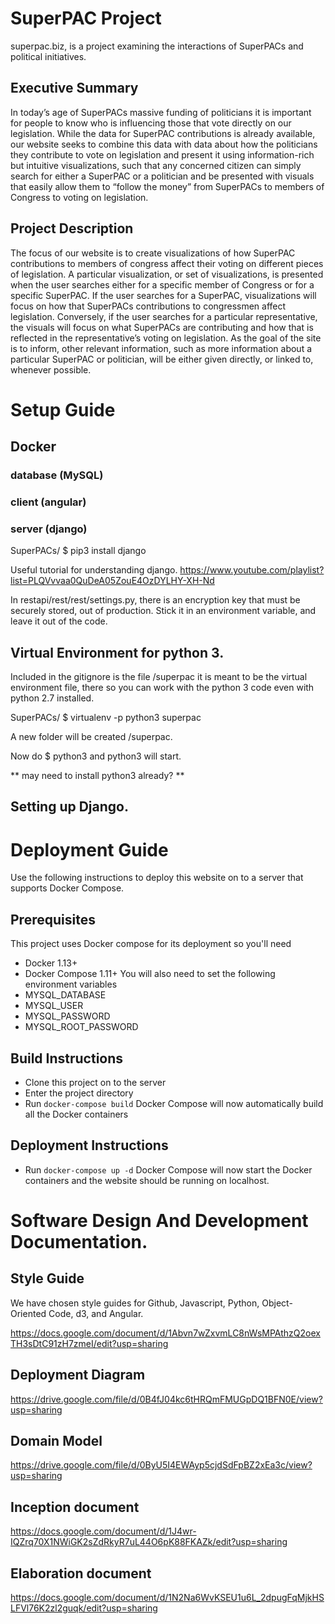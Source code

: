 # SuperPAC Project

superpac.biz, is a project examining the interactions of SuperPACs and political initiatives.

## Executive Summary

In today’s age of SuperPACs massive funding of politicians it is important for people to know who is influencing those that vote directly on our legislation. While the data for SuperPAC contributions is already available, our website seeks to combine this data with data about how the politicians they contribute to vote on legislation and present it using information-rich but intuitive visualizations, such that any concerned citizen can simply search for either a SuperPAC or a politician and be presented with visuals that easily allow them to “follow the money” from SuperPACs to members of Congress to voting on legislation.

## Project Description

The focus of our website is to create visualizations of how SuperPAC contributions to members of congress affect their voting on different pieces of legislation. A particular visualization, or set of visualizations, is presented when the user searches either for a specific member of Congress or for a specific SuperPAC. If the user searches for a SuperPAC, visualizations will focus on how that SuperPACs contributions to congressmen affect legislation. Conversely, if the user searches for a particular representative, the visuals will focus on what SuperPACs are contributing and how that is reflected in the representative’s voting on legislation. As the goal of the site is to inform, other relevant information, such as more information about a particular SuperPAC or politician, will be either given directly, or linked to, whenever possible.

# Setup Guide

## Docker

### database (MySQL)

### client (angular)

### server (django)
SuperPACs/
$ pip3 install django

Useful tutorial for understanding django.
https://www.youtube.com/playlist?list=PLQVvvaa0QuDeA05ZouE4OzDYLHY-XH-Nd

In restapi/rest/rest/settings.py, there is an encryption key that must be securely stored, out of production.
Stick it in an environment variable, and leave it out of the code.

## Virtual Environment for python 3.

Included in the gitignore is the file /superpac
it is meant to be the virtual environment file, there so you can work with the python 3 code even with python 2.7 installed.

SuperPACs/ $ virtualenv -p python3 superpac

A new folder will be created /superpac.

Now do $ python3 and python3 will start.

** may need to install python3 already? **

## Setting up Django.

# Deployment Guide

Use the following instructions to deploy this website on to a server that supports Docker Compose.

## Prerequisites
This project uses Docker compose for its deployment so you'll need
* Docker 1.13+
* Docker Compose 1.11+
You will also need to set the following environment variables
* MYSQL_DATABASE
* MYSQL_USER
* MYSQL_PASSWORD
* MYSQL_ROOT_PASSWORD

## Build Instructions
* Clone this project on to the server
* Enter the project directory
* Run `docker-compose build`
Docker Compose will now automatically build all the Docker containers

## Deployment Instructions
* Run `docker-compose up -d`
Docker Compose will now start the Docker containers and the website should be running on localhost.

# Software Design And Development Documentation.

## Style Guide

We have chosen style guides for Github, Javascript, Python, Object-Oriented Code, d3, and Angular.

https://docs.google.com/document/d/1Abvn7wZxvmLC8nWsMPAthzQ2oexTH3sDtC91zH7zmeI/edit?usp=sharing


## Deployment Diagram

https://drive.google.com/file/d/0B4fJ04kc6tHRQmFMUGpDQ1BFN0E/view?usp=sharing

## Domain Model

https://drive.google.com/file/d/0ByU5I4EWAyp5cjdSdFpBZ2xEa3c/view?usp=sharing

## Inception document

https://docs.google.com/document/d/1J4wr-IQZrq70X1NWiGK2sZdRkyR7uL44O6pK88FKAZk/edit?usp=sharing

## Elaboration document

https://docs.google.com/document/d/1N2Na6WvKSEU1u6L_2dpugFqMjkHSLFVl76K2zl2guqk/edit?usp=sharing
